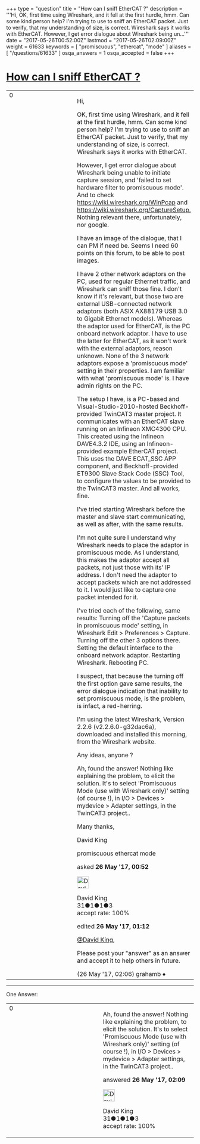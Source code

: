 +++
type = "question"
title = "How can I sniff EtherCAT ?"
description = '''Hi, OK, first time using Wireshark, and it fell at the first hurdle, hmm. Can some kind person help? I&#x27;m trying to use to sniff an EtherCAT packet. Just to verify, that my understanding of size, is correct. Wireshark says it works with EtherCAT. However, I get error dialogue about Wireshark being un...'''
date = "2017-05-26T00:52:00Z"
lastmod = "2017-05-26T02:09:00Z"
weight = 61633
keywords = [ "promiscuous", "ethercat", "mode" ]
aliases = [ "/questions/61633" ]
osqa_answers = 1
osqa_accepted = false
+++

<div class="headNormal">

# [How can I sniff EtherCAT ?](/questions/61633/how-can-i-sniff-ethercat)

</div>

<div id="main-body">

<div id="askform">

<table id="question-table" style="width:100%;"><colgroup><col style="width: 50%" /><col style="width: 50%" /></colgroup><tbody><tr class="odd"><td style="width: 30px; vertical-align: top"><div class="vote-buttons"><span id="post-61633-upvote" class="ajax-command post-vote up" rel="nofollow" title="I like this post (click again to cancel)"> </span><div id="post-61633-score" class="post-score" title="current number of votes">0</div><span id="post-61633-downvote" class="ajax-command post-vote down" rel="nofollow" title="I dont like this post (click again to cancel)"> </span> <span id="favorite-mark" class="ajax-command favorite-mark" rel="nofollow" title="mark/unmark this question as favorite (click again to cancel)"> </span><div id="favorite-count" class="favorite-count"></div></div></td><td><div id="item-right"><div class="question-body"><p>Hi,</p><p>OK, first time using Wireshark, and it fell at the first hurdle, hmm. Can some kind person help? I'm trying to use to sniff an EtherCAT packet. Just to verify, that my understanding of size, is correct. Wireshark says it works with EtherCAT.</p><p>However, I get error dialogue about Wireshark being unable to initiate capture session, and 'failed to set hardware filter to promiscuous mode'. And to check <a href="https://wiki.wireshark.org/WinPcap">https://wiki.wireshark.org/WinPcap</a> and <a href="https://wiki.wireshark.org/CaptureSetup.">https://wiki.wireshark.org/CaptureSetup.</a> Nothing relevant there, unfortunately, nor google.</p><p>I have an image of the dialogue, that I can PM if need be. Seems I need 60 points on this forum, to be able to post images.</p><p>I have 2 other network adaptors on the PC, used for regular Ethernet traffic, and Wireshark can sniff those fine. I don't know if it's relevant, but those two are external USB-connected network adaptors (both ASIX AX88179 USB 3.0 to Gigabit Ethernet models). Whereas the adaptor used for EtherCAT, is the PC onboard network adaptor. I have to use the latter for EtherCAT, as it won't work with the external adaptors, reason unknown. None of the 3 network adaptors expose a 'promiscuous mode' setting in their properties. I am familiar with what 'promiscuous mode' is. I have admin rights on the PC.</p><p>The setup I have, is a PC-based and Visual-Studio-2010-hosted Beckhoff-provided TwinCAT3 master project. It communicates with an EtherCAT slave running on an Infineon XMC4300 CPU. This created using the Infineon DAVE4.3.2 IDE, using an Infineon-provided example EtherCAT project. This uses the DAVE ECAT_SSC APP component, and Beckhoff-provided ET9300 Slave Stack Code (SSC) Tool, to configure the values to be provided to the TwinCAT3 master. And all works, fine.</p><p>I've tried starting Wireshark before the master and slave start communicating, as well as after, with the same results.</p><p>I'm not quite sure I understand why Wireshark needs to place the adaptor in promiscuous mode. As I understand, this makes the adaptor accept all packets, not just those with its' IP address. I don't need the adaptor to accept packets which are not addressed to it. I would just like to capture one packet intended for it.</p><p>I've tried each of the following, same results: Turning off the 'Capture packets in promiscuous mode' setting, in Wireshark Edit &gt; Preferences &gt; Capture. Turning off the other 3 options there. Setting the default interface to the onboard network adaptor. Restarting Wireshark. Rebooting PC.</p><p>I suspect, that because the turning off the first option gave same results, the error dialogue indication that inability to set promiscuous mode, is the problem, is infact, a red-herring.</p><p>I'm using the latest Wireshark, Version 2.2.6 (v2.2.6.0-g32dac6a), downloaded and installed this morning, from the Wireshark website.</p><p>Any ideas, anyone ?</p><p>Ah, found the answer! Nothing like explaining the problem, to elicit the solution. It's to select 'Promiscuous Mode (use with Wireshark only)' setting (of course !), in I/O &gt; Devices &gt; mydevice &gt; Adapter settings, in the TwinCAT3 project..</p><p>Many thanks,</p><p>David King</p></div><div id="question-tags" class="tags-container tags"><span class="post-tag tag-link-promiscuous" rel="tag" title="see questions tagged &#39;promiscuous&#39;">promiscuous</span> <span class="post-tag tag-link-ethercat" rel="tag" title="see questions tagged &#39;ethercat&#39;">ethercat</span> <span class="post-tag tag-link-mode" rel="tag" title="see questions tagged &#39;mode&#39;">mode</span></div><div id="question-controls" class="post-controls"></div><div class="post-update-info-container"><div class="post-update-info post-update-info-user"><p>asked <strong>26 May '17, 00:52</strong></p><img src="https://secure.gravatar.com/avatar/6a8e521520f40114dc5de2e0c7789afc?s=32&amp;d=identicon&amp;r=g" class="gravatar" width="32" height="32" alt="David%20King&#39;s gravatar image" /><p><span>David King</span><br />
<span class="score" title="31 reputation points">31</span><span title="1 badges"><span class="badge1">●</span><span class="badgecount">1</span></span><span title="1 badges"><span class="silver">●</span><span class="badgecount">1</span></span><span title="3 badges"><span class="bronze">●</span><span class="badgecount">3</span></span><br />
<span class="accept_rate" title="Rate of the user&#39;s accepted answers">accept rate:</span> <span title="David King has one accepted answer">100%</span></p></div><div class="post-update-info post-update-info-edited"><p><span> edited <strong>26 May '17, 01:12</strong> </span></p></div></div><div id="comments-container-61633" class="comments-container"><span id="61635"></span><div id="comment-61635" class="comment"><div id="post-61635-score" class="comment-score"></div><div class="comment-text"><p><a href="https://ask.wireshark.org/users/32933/david-king">@David King</a>,</p><p>Please post your "answer" as an answer and accept it to help others in future.</p></div><div id="comment-61635-info" class="comment-info"><span class="comment-age">(26 May '17, 02:06)</span> <span class="comment-user userinfo">grahamb ♦</span></div></div></div><div id="comment-tools-61633" class="comment-tools"></div><div class="clear"></div><div id="comment-61633-form-container" class="comment-form-container"></div><div class="clear"></div></div></td></tr></tbody></table>

------------------------------------------------------------------------

<div class="tabBar">

<span id="sort-top"></span>

<div class="headQuestions">

One Answer:

</div>

</div>

<span id="61637"></span>

<div id="answer-container-61637" class="answer accepted-answer answered-by-owner">

<table style="width:100%;"><colgroup><col style="width: 50%" /><col style="width: 50%" /></colgroup><tbody><tr class="odd"><td style="width: 30px; vertical-align: top"><div class="vote-buttons"><span id="post-61637-upvote" class="ajax-command post-vote up" rel="nofollow" title="I like this post (click again to cancel)"> </span><div id="post-61637-score" class="post-score" title="current number of votes">0</div><span id="post-61637-downvote" class="ajax-command post-vote down" rel="nofollow" title="I dont like this post (click again to cancel)"> </span> <span class="accept-answer on" rel="nofollow" title="grahamb has selected this answer as the correct answer"> </span></div></td><td><div class="item-right"><div class="answer-body"><p>Ah, found the answer! Nothing like explaining the problem, to elicit the solution. It's to select 'Promiscuous Mode (use with Wireshark only)' setting (of course !), in I/O &gt; Devices &gt; mydevice &gt; Adapter settings, in the TwinCAT3 project..</p></div><div class="answer-controls post-controls"></div><div class="post-update-info-container"><div class="post-update-info post-update-info-user"><p>answered <strong>26 May '17, 02:09</strong></p><img src="https://secure.gravatar.com/avatar/6a8e521520f40114dc5de2e0c7789afc?s=32&amp;d=identicon&amp;r=g" class="gravatar" width="32" height="32" alt="David%20King&#39;s gravatar image" /><p><span>David King</span><br />
<span class="score" title="31 reputation points">31</span><span title="1 badges"><span class="badge1">●</span><span class="badgecount">1</span></span><span title="1 badges"><span class="silver">●</span><span class="badgecount">1</span></span><span title="3 badges"><span class="bronze">●</span><span class="badgecount">3</span></span><br />
<span class="accept_rate" title="Rate of the user&#39;s accepted answers">accept rate:</span> <span title="David King has one accepted answer">100%</span></p></div></div><div id="comments-container-61637" class="comments-container"></div><div id="comment-tools-61637" class="comment-tools"></div><div class="clear"></div><div id="comment-61637-form-container" class="comment-form-container"></div><div class="clear"></div></div></td></tr></tbody></table>

</div>

<div class="paginator-container-left">

</div>

</div>

</div>

